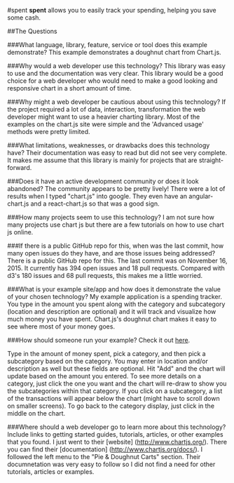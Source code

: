 #spent
**spent** allows you to easily track your spending, helping you save some cash.

##The Questions

###What language, library, feature, service or tool does this example demonstrate?
This example demonstrates a doughnut chart from Chart.js. 

###Why would a web developer use this technology?
This library was easy to use and the documentation was very clear. This library would be a good choice for a web developer who would need to make a good looking and responsive chart in a short amount of time. 

###Why might a web developer be cautious about using this technology? 
If the project required a lot of data, interaction, transformation the web developer might want to use a heavier charting library. Most of the examples on the chart.js site were simple and the 'Advanced usage' methods were pretty limited.

###What limitations, weaknesses, or drawbacks does this technology have? 
Their documentation was easy to read but did not see very complete. It makes me assume that this library is mainly for projects that are straight-forward.

###Does it have an active development community or does it look abandoned? 
The community appears to be pretty lively! There were a lot of results when I typed "chart.js" into google. They even have an angular-chart.js and a react-chart.js so that was a good sign. 

###How many projects seem to use this technology? 
I am not sure how many projects use chart js but there are a few tutorials on how to use chart js online.

###If there is a public GitHub repo for this, when was the last commit, how many open issues do they have, and are those issues being addressed?
There is a public GitHub repo for this. The last commit was on November 16, 2015. It currently has 394 open issues and 18 pull requests. Compared with d3's 180 issues and 68 pull requests, this makes me a little worried.

###What is your example site/app and how does it demonstrate the value of your chosen technology?
My example application is a spending tracker. You type in the amount you spent along with the category and subcategory (location and description are optional) and it will track and visualize how much money you have spent. Chart.js's doughnut chart makes it easy to see where most of your money goes.

###How should someone run your example?
Check it out [here](http://enamarkovic.com/info343/challenges/spent/).

Type in the amount of money spent, pick a category, and then pick a subcategory based on the category. You may enter in location and/or description as well but these fields are optional. Hit "Add" and the chart will update based on the amount you entered. To see more details on a category, just click the one you want and the chart will re-draw to show you the subcategories within that category. If you click on a subcategory, a list of the transactions will appear below the chart (might have to scroll down on smaller screens). To go back to the category display, just click in the middle on the chart.

###Where should a web developer go to learn more about this technology? Include links to getting started guides, tutorials, articles, or other examples that you found.
I just went to their [website] (http://www.chartjs.org/). There you can find their [documentation] (http://www.chartjs.org/docs/). I followed the left menu to the "Pie & Doughnut Carts" section.
Their documnetation was very easy to follow so I did not find a need for other tutorials, articles or examples. 
